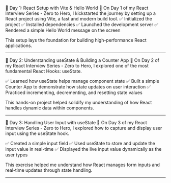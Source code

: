 
📅 Day 1: React Setup with Vite & Hello World 🚀
On Day 1 of my React Interview Series - Zero to Hero, I kickstarted the journey by setting up a React project using Vite, a fast and modern build tool.
✅ Initialized the project
✅ Installed dependencies
✅ Launched the development server
✅ Rendered a simple Hello World message on the screen

This setup lays the foundation for building high-performance React applications.

----------------------------------------------------------------------------------------------

📅 Day 2: Understanding useState & Building a Counter App 🔢
On Day 2 of my React Interview Series - Zero to Hero, I explored one of the most fundamental React Hooks: useState.

✅ Learned how useState helps manage component state
✅ Built a simple Counter App to demonstrate how state updates on user interaction
✅ Practiced incrementing, decrementing, and resetting state values

This hands-on project helped solidify my understanding of how React handles dynamic data within components.

-----------------------------------------------------------------------------------------------

📅 Day 3: Handling User Input with useState 📝
On Day 3 of my React Interview Series - Zero to Hero, I explored how to capture and display user input using the useState hook.

✅ Created a simple input field
✅ Used useState to store and update the input value in real-time
✅ Displayed the live input value dynamically as the user types

This exercise helped me understand how React manages form inputs and real-time updates through state handling.

-------------------------------------------------------------------------------------------------


